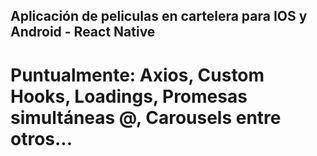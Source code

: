 ## Aplicación de peliculas en cartelera para IOS y Android - React Native

# Puntualmente: Axios, Custom Hooks, Loadings, Promesas simultáneas @, Carousels entre otros...